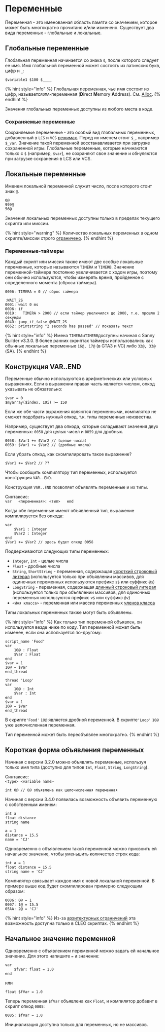 # Переменные

Переменная - это именованная область памяти со значением, которое может быть многократно прочитано и/или изменено. Существует два вида переменных - глобальные и локальные.

## Глобальные переменные

Глобальная переменная начинается со знака `$`, после которого следует ее имя. Имя глобальной переменной может состоять из латинских букв, цифр и `_`:

`$variable1 $100 $____`

{% hint style="info" %}
Глобальная переменная, чье имя состоит из цифр, называется`DMA`-переменная \(**D**irect **M**emory **A**ddress\). См. [Alloc](built-in-commands.md#alloc).
{% endhint %}

Значения глобальных переменных доступны из любого места в коде.

### **Сохраняемые переменные**

Сохраняемые переменные - это особый вид глобальных переменных, добавленный в `LCS` и `VCS` [режимах](../edit-modes/). Перед их именем стоит `$_`, например `$_var`. Значение такой переменной восстанавливается при загрузке сохраненной игры. Глобальные переменные, которые начинаются только с `$` \(например, `$var`\), не сохраняют свое значение и обнуляются при загрузке сохранения в LCS или VCS.

## Локальные переменные

Именем локальной переменной служит число, после которого стоит знак `@`.

```text
0@ 
999@ 
56@
```

Значения локальных переменных доступны только в пределах текущего скрипта или миссии.

{% hint style="warning" %}
Количество локальных переменных в одном скрипте/миссии строго [ограничено](../scm-documentation/gta-limits.md).
{% endhint %}

### Переменные-таймеры

Каждый скрипт или миссия также имеют две особые локальные переменные, которые называются `TIMERA` и `TIMERB`. Значение переменной-таймера постоянно увеличивается с ходом игры, поэтому они обычно используются, чтобы измерять время, пройденное с определенного момента \(сброса таймера\).

```text
0006: TIMERA = 0 // сброс таймера

:WAIT_2S
0001: wait 0 ms
00D6: if
0019:   TIMERA > 2000 // если таймер увеличился до 2000, т.е. прошло 2 секунды
004D: jump_if_false @WAIT_2S
0662: printstring "2 seconds has passed" // показать текст
```

{% hint style="info" %}
Имена `TIMERA`и`TIMERB`доступны начиная с Sanny Builder v3.3.0. В более ранних скриптах таймеры использовались как обычные локальные переменные `16@, 17@` \(в GTA3 и VC\) либо `32@, 33@` \(SA\).
{% endhint %}

## Конструкция VAR..END

Переменные обычно используются в арифметических или условных выражениях. Если в выражении правая часть является числом, опкод указывать не обязательно:

```text
$var = 0
$myarray($index, 10i) >= 150
```

Если же обе части выражения являются переменными, компилятор не сможет подобрать нужный опкод, т.к. типы переменных неизвестны.

Например, существует два опкода, которые складывают значения двух переменных: `0058` для целых чисел и `0059` для дробных.

```text
0058: $Var1 += $Var2 // (целые числа)
0059: $Var1 += $Var2 // (дробные числа)
```

Если убрать опкод, как скомпилировать такое выражение?

```text
$Var1 += $Var2 // ??
```

Чтобы сообщить компилятору тип переменных, используется конструкция `VAR..END`.

Конструкция `VAR..END` позволяет объявлять переменные и их типы.

Синтаксис:  
`var  
<переменная>: <тип>  
end`

Когда обе переменные имеют объявленный тип, выражение компилируется без опкода:

```text
var
    $Var1 : Integer
    $Var2 : Integer
end
$Var1 += $Var2 // здесь будет опкод 0058
```

Поддерживаются следующих типы переменных:

* `Integer`, `Int` - целые числа
* `Float` - дробные числа
* `String`, `ShortString` - переменная, содержащая [короткий строковый литерал](data-types.md#strokovye-literaly) \(используется только при объявлении массивов, для одиночных переменных используются префикс `s$` или суффикс `@s`\)
* `LongString` - переменная, содержащая [длинный строковый литерал](data-types.md#strokovye-literaly) \(используется только при объявлении массивов, для одиночных переменных используются префикс `v$` или суффикс `@v`\)
* `<Имя класса>` - переменная или массив переменных [членов класса](classes.md#chleny-klassa)

Типы локальных переменных также могут быть объявлены.

{% hint style="info" %}
Как только тип переменной объявлен, он используется везде ниже по коду. Тип переменной может быть изменен, если она используется по-другому:

```text
script_name 'Food'
var
    10@ : Float
    $Var : Float
end
$var = 1
10@ = $Var
end_thread

thread 'Loop'
var
    10@ : Int
    $Var : Int
end
$var = 1
10@ = $Var
end_thread
```

В скрипте`'Food'` `10@` является дробной переменной. В скрипте`'Loop'` `10@` уже целочисленная переменная.

Тип переменной может быть переобъявлен многократно.
{% endhint %}

## Короткая форма объявления переменных

Начиная с версии 3.2.0 можно объявлять переменные, используя только имя типа \(доступно для типов `Int`, `Float`, `String`, `LongString`\).

Синтаксис:  
`<type> <variable name>`

```text
int 0@ // 0@ объявлена как целочисленная переменная
```

Начиная с версии 3.4.0 появилась возможность объявить переменную с собственным именем:

```text
int a
float distance
string name

a = 1
distance = 15.5
name = 'CJ'
```

Одновременно с объявлением такой переменной можно присвоить ей начальное значение, чтобы уменьшить количество строк кода:

```text
int a = 1
float distance = 15.5
string name = 'CJ'
```

Компилятор связывает каждое имя с новой локальной переменной. В примере выше код будет скомпилирован примерно следующим образом:

```text
0006: 0@ = 1 
0007: 1@ = 15.5 
05AA: 2@ = 'CJ'
```

{% hint style="info" %}
Из-за [архитектурных ограничений](https://github.com/sannybuilder/dev/issues/32) эта возможность доступна только в CLEO скриптах.
{% endhint %}

## Начальное значение переменной

Одновременно с объявлением переменной можно задать ей начальное значение. Для этого напишите `=` и значение:

```text
var
    $fVar: float = 1.0
end
```

или

```text
float $fVar = 1.0
```

Теперь переменная `$fVar` объявлена как `Float`, и компилятор добавит в скрипт опкод `0005`:

```text
0005: $fVar = 1.0
```

Инициализация доступна только для переменных, но не массивов.


